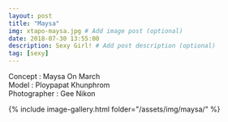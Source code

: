```yaml
---
layout: post
title: "Maysa"
img: xtapo-maysa.jpg # Add image post (optional)
date: 2018-07-30 13:55:00
description: Sexy Girl! # Add post description (optional)
tag: [sexy]
---
```

Concept : Maysa On March  
Model : Ploypapat Khunphrom  
Photographer : Gee Nikon            

{% include image-gallery.html folder="/assets/img/maysa/" %}
